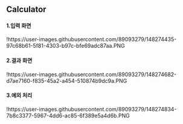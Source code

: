 # <h2>Calculator</h2>

<h4>1.입력 화면</h4>
!https://user-images.githubusercontent.com/89093279/148274435-97c68b61-5f81-4303-b97c-bfe69adc87aa.PNG

<h4>2.결과 화면</h4>
!https://user-images.githubusercontent.com/89093279/148274682-d7ae7160-f835-45a2-a454-510874b9dc9a.PNG

<h4>3.예외 처리</h4>
!https://user-images.githubusercontent.com/89093279/148274834-7b8c3377-5967-4dd6-ac85-6f389e5a4d6b.PNG
